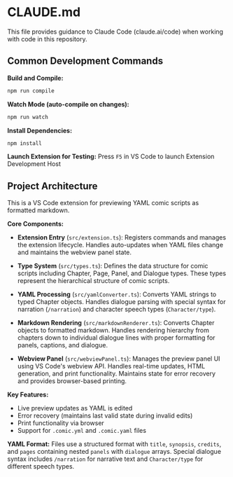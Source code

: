 # CLAUDE.md

This file provides guidance to Claude Code (claude.ai/code) when working with code in this repository.

## Common Development Commands

**Build and Compile:**
```bash
npm run compile
```

**Watch Mode (auto-compile on changes):**
```bash
npm run watch
```

**Install Dependencies:**
```bash
npm install
```

**Launch Extension for Testing:**
Press `F5` in VS Code to launch Extension Development Host

## Project Architecture

This is a VS Code extension for previewing YAML comic scripts as formatted markdown.

**Core Components:**

- **Extension Entry** (`src/extension.ts`): Registers commands and manages the extension lifecycle. Handles auto-updates when YAML files change and maintains the webview panel state.

- **Type System** (`src/types.ts`): Defines the data structure for comic scripts including Chapter, Page, Panel, and Dialogue types. These types represent the hierarchical structure of comic scripts.

- **YAML Processing** (`src/yamlConverter.ts`): Converts YAML strings to typed Chapter objects. Handles dialogue parsing with special syntax for narration (`/narration`) and character speech types (`Character/type`).

- **Markdown Rendering** (`src/markdownRenderer.ts`): Converts Chapter objects to formatted markdown. Handles rendering hierarchy from chapters down to individual dialogue lines with proper formatting for panels, captions, and dialogue.

- **Webview Panel** (`src/webviewPanel.ts`): Manages the preview panel UI using VS Code's webview API. Handles real-time updates, HTML generation, and print functionality. Maintains state for error recovery and provides browser-based printing.

**Key Features:**
- Live preview updates as YAML is edited
- Error recovery (maintains last valid state during invalid edits)
- Print functionality via browser
- Support for `.comic.yml` and `.comic.yaml` files

**YAML Format:**
Files use a structured format with `title`, `synopsis`, `credits`, and `pages` containing nested `panels` with `dialogue` arrays. Special dialogue syntax includes `/narration` for narrative text and `Character/type` for different speech types.